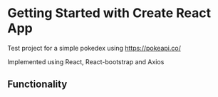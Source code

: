# Getting Started with Create React App

Test project for a simple pokedex using https://pokeapi.co/

Implemented using React, React-bootstrap and Axios

## Functionality
